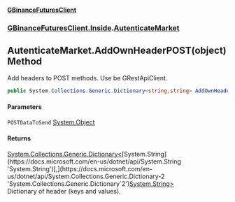 #### [GBinanceFuturesClient](./index.md 'index')
### [GBinanceFuturesClient.Inside](./GBinanceFuturesClient-Inside.md 'GBinanceFuturesClient.Inside').[AutenticateMarket](./GBinanceFuturesClient-Inside-AutenticateMarket.md 'GBinanceFuturesClient.Inside.AutenticateMarket')
## AutenticateMarket.AddOwnHeaderPOST(object) Method
Add headers to POST methods. Use be GRestApiClient.  
```csharp
public System.Collections.Generic.Dictionary<string,string> AddOwnHeaderPOST(object POSTDataToSend);
```
#### Parameters
<a name='GBinanceFuturesClient-Inside-AutenticateMarket-AddOwnHeaderPOST(object)-POSTDataToSend'></a>
`POSTDataToSend` [System.Object](https://docs.microsoft.com/en-us/dotnet/api/System.Object 'System.Object')  
  
#### Returns
[System.Collections.Generic.Dictionary&lt;](https://docs.microsoft.com/en-us/dotnet/api/System.Collections.Generic.Dictionary-2 'System.Collections.Generic.Dictionary`2')[System.String](https://docs.microsoft.com/en-us/dotnet/api/System.String 'System.String')[,](https://docs.microsoft.com/en-us/dotnet/api/System.Collections.Generic.Dictionary-2 'System.Collections.Generic.Dictionary`2')[System.String](https://docs.microsoft.com/en-us/dotnet/api/System.String 'System.String')[&gt;](https://docs.microsoft.com/en-us/dotnet/api/System.Collections.Generic.Dictionary-2 'System.Collections.Generic.Dictionary`2')  
Dictionary of header (keys and values).  
